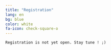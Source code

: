 ```yaml
---
title: "Registration"
lang: en
bg: blue
color: white
fa-icon: check-square-o
---
```


    Registration is not yet open. Stay tune ! ;)

